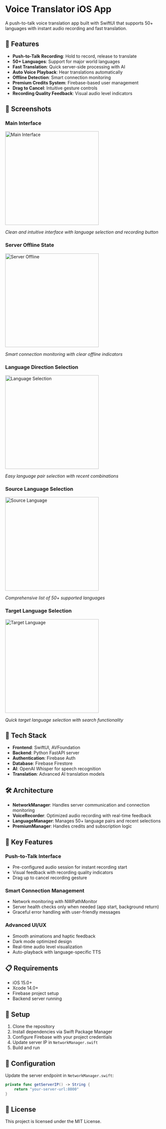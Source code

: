 # Voice Translator iOS App

A push-to-talk voice translation app built with SwiftUI that supports 50+ languages with instant audio recording and fast translation.

## 🌟 Features

- **Push-to-Talk Recording**: Hold to record, release to translate
- **50+ Languages**: Support for major world languages
- **Fast Translation**: Quick server-side processing with AI
- **Auto Voice Playback**: Hear translations automatically
- **Offline Detection**: Smart connection monitoring
- **Premium Credits System**: Firebase-based user management
- **Drag to Cancel**: Intuitive gesture controls
- **Recording Quality Feedback**: Visual audio level indicators

## 📱 Screenshots

### Main Interface
<img src="images/1.jpeg" alt="Main Interface" width="300">

*Clean and intuitive interface with language selection and recording button*

### Server Offline State
<img src="images/2.jpeg" alt="Server Offline" width="300">

*Smart connection monitoring with clear offline indicators*

### Language Direction Selection
<img src="images/3.jpeg" alt="Language Selection" width="300">

*Easy language pair selection with recent combinations*

### Source Language Selection
<img src="images/4.jpeg" alt="Source Language" width="300">

*Comprehensive list of 50+ supported languages*

### Target Language Selection
<img src="images/5.jpeg" alt="Target Language" width="300">

*Quick target language selection with search functionality*

## 🚀 Tech Stack

- **Frontend**: SwiftUI, AVFoundation
- **Backend**: Python FastAPI server
- **Authentication**: Firebase Auth
- **Database**: Firebase Firestore
- **AI**: OpenAI Whisper for speech recognition
- **Translation**: Advanced AI translation models

## 🛠 Architecture

- **NetworkManager**: Handles server communication and connection monitoring
- **VoiceRecorder**: Optimized audio recording with real-time feedback
- **LanguageManager**: Manages 50+ language pairs and recent selections
- **PremiumManager**: Handles credits and subscription logic

## 🎯 Key Features

### Push-to-Talk Interface
- Pre-configured audio session for instant recording start
- Visual feedback with recording quality indicators
- Drag up to cancel recording gesture

### Smart Connection Management
- Network monitoring with NWPathMonitor
- Server health checks only when needed (app start, background return)
- Graceful error handling with user-friendly messages

### Advanced UI/UX
- Smooth animations and haptic feedback
- Dark mode optimized design
- Real-time audio level visualization
- Auto-playback with language-specific TTS

## 📋 Requirements

- iOS 15.0+
- Xcode 14.0+
- Firebase project setup
- Backend server running

## 🚧 Setup

1. Clone the repository
2. Install dependencies via Swift Package Manager
3. Configure Firebase with your project credentials
4. Update server IP in `NetworkManager.swift`
5. Build and run

## 🔧 Configuration

Update the server endpoint in `NetworkManager.swift`:
```swift
private func getServerIP() -> String {
    return "your-server-url:8000"
}
```

## 📄 License

This project is licensed under the MIT License.